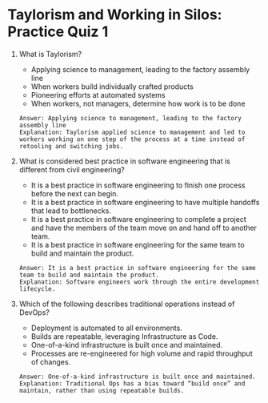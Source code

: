 # Taylorism and Working in Silos: Practice Quiz 1

1. What is Taylorism?
    - Applying science to management, leading to the factory assembly line
    - When workers build individually crafted products
    - Pioneering efforts at automated systems
    - When workers, not managers, determine how work is to be done
    ```
    Answer: Applying science to management, leading to the factory assembly line
    Explanation: Taylorism applied science to management and led to workers working on one step of the process at a time instead of retooling and switching jobs.
    ```

2. What is considered best practice in software engineering that is different from civil engineering?
    - It is a best practice in software engineering to finish one process before the next can begin.
    - It is a best practice in software engineering to have multiple handoffs that lead to bottlenecks.
    - It is a best practice in software engineering to complete a project and have the members of the team move on and hand off to another team.
    - It is a best practice in software engineering for the same team to build and maintain the product.
    ```
    Answer: It is a best practice in software engineering for the same team to build and maintain the product.
    Explanation: Software engineers work through the entire development lifecycle.
    ```
    
3. Which of the following describes traditional operations instead of DevOps?
    - Deployment is automated to all environments.
    - Builds are repeatable, leveraging Infrastructure as Code.
    - One-of-a-kind infrastructure is built once and maintained.
    - Processes are re-engineered for high volume and rapid throughput of changes.
    ```
    Answer: One-of-a-kind infrastructure is built once and maintained.
    Explanation: Traditional Ops has a bias toward “build once” and maintain, rather than using repeatable builds.
    ```